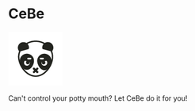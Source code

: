 # CeBe 
![CeBe Logo](https://github.com/conor-mcnally/CeBe/blob/main/CeBe_Logo_Even_Smaller.png)


Can't control your potty mouth? Let CeBe do it for you!
